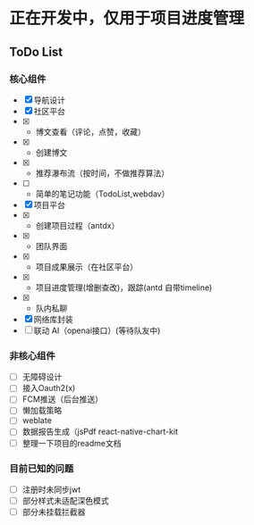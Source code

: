 # 正在开发中，仅用于项目进度管理

## ToDo List
### 核心组件
- [x] 导航设计
- [x] 社区平台
- [x]  -  博文查看（评论，点赞，收藏）
- [x]  -  创建博文
- [x]  -  推荐瀑布流（按时间，不做推荐算法）
- [ ]  -  简单的笔记功能（TodoList,webdav）
- [x] 项目平台
- [x]  -  创建项目过程（antdx）
- [x]  -  团队界面
- [x]  -  项目成果展示（在社区平台）
- [x]  -  项目进度管理(增删查改)，跟踪(antd 自带timeline)
- [x]  -  队内私聊
- [x] 网络库封装
- [ ] 联动 AI（openai接口）(等待队友中)
### 非核心组件
- [ ] 无障碍设计
- [ ] 接入Oauth2(x)
- [ ] FCM推送（后台推送）
- [ ] 懒加载策略
- [ ] weblate
- [ ] 数据报告生成（jsPdf react-native-chart-kit
- [ ] 整理一下项目的readme文档
### 目前已知的问题
- [ ] 注册时未同步jwt
- [ ] 部分样式未适配深色模式
- [ ] 部分未挂载拦截器